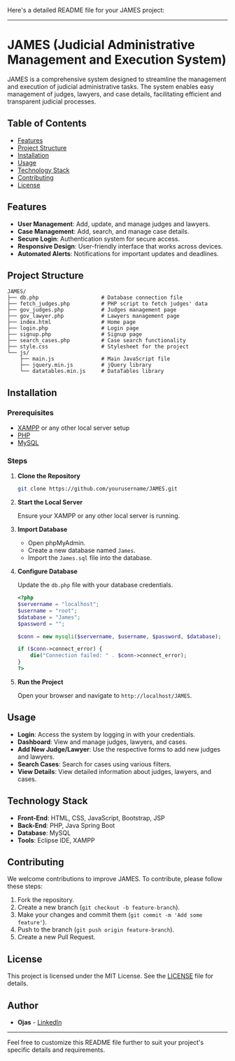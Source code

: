 Here's a detailed README file for your JAMES project:

---

# JAMES (Judicial Administrative Management and Execution System)

JAMES is a comprehensive system designed to streamline the management and execution of judicial administrative tasks. The system enables easy management of judges, lawyers, and case details, facilitating efficient and transparent judicial processes.

## Table of Contents

- [Features](#features)
- [Project Structure](#project-structure)
- [Installation](#installation)
- [Usage](#usage)
- [Technology Stack](#technology-stack)
- [Contributing](#contributing)
- [License](#license)

## Features

- **User Management**: Add, update, and manage judges and lawyers.
- **Case Management**: Add, search, and manage case details.
- **Secure Login**: Authentication system for secure access.
- **Responsive Design**: User-friendly interface that works across devices.
- **Automated Alerts**: Notifications for important updates and deadlines.

## Project Structure

```
JAMES/
├── db.php                    # Database connection file
├── fetch_judges.php          # PHP script to fetch judges' data
├── gov_judges.php            # Judges management page
├── gov_lawyer.php            # Lawyers management page
├── index.html                # Home page
├── login.php                 # Login page
├── signup.php                # Signup page
├── search_cases.php          # Case search functionality
├── style.css                 # Stylesheet for the project
└── js/
    ├── main.js               # Main JavaScript file
    ├── jquery.min.js         # jQuery library
    └── datatables.min.js     # DataTables library
```

## Installation

### Prerequisites

- [XAMPP](https://www.apachefriends.org/index.html) or any other local server setup
- [PHP](https://www.php.net/)
- [MySQL](https://www.mysql.com/)

### Steps

1. **Clone the Repository**

   ```bash
   git clone https://github.com/yourusername/JAMES.git
   ```

2. **Start the Local Server**

   Ensure your XAMPP or any other local server is running.

3. **Import Database**

   - Open phpMyAdmin.
   - Create a new database named `James`.
   - Import the `James.sql` file into the database.

4. **Configure Database**

   Update the `db.php` file with your database credentials.

   ```php
   <?php
   $servername = "localhost";
   $username = "root";
   $database = "James";
   $password = "";

   $conn = new mysqli($servername, $username, $password, $database);

   if ($conn->connect_error) {
       die("Connection failed: " . $conn->connect_error);
   }
   ?>
   ```

5. **Run the Project**

   Open your browser and navigate to `http://localhost/JAMES`.

## Usage

- **Login**: Access the system by logging in with your credentials.
- **Dashboard**: View and manage judges, lawyers, and cases.
- **Add New Judge/Lawyer**: Use the respective forms to add new judges and lawyers.
- **Search Cases**: Search for cases using various filters.
- **View Details**: View detailed information about judges, lawyers, and cases.

## Technology Stack

- **Front-End**: HTML, CSS, JavaScript, Bootstrap, JSP
- **Back-End**: PHP, Java Spring Boot
- **Database**: MySQL
- **Tools**: Eclipse IDE, XAMPP

## Contributing

We welcome contributions to improve JAMES. To contribute, please follow these steps:

1. Fork the repository.
2. Create a new branch (`git checkout -b feature-branch`).
3. Make your changes and commit them (`git commit -m 'Add some feature'`).
4. Push to the branch (`git push origin feature-branch`).
5. Create a new Pull Request.

## License

This project is licensed under the MIT License. See the [LICENSE](LICENSE) file for details.

## Author

- **Ojas** - [LinkedIn](https://www.linkedin.com/in/ojas)

---

Feel free to customize this README file further to suit your project's specific details and requirements.